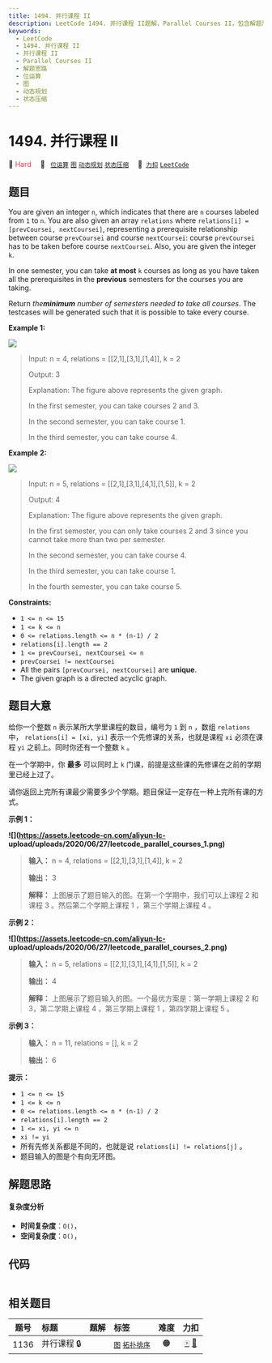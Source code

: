 ```yaml
---
title: 1494. 并行课程 II
description: LeetCode 1494. 并行课程 II题解，Parallel Courses II，包含解题思路、复杂度分析以及完整的 JavaScript 代码实现。
keywords:
  - LeetCode
  - 1494. 并行课程 II
  - 并行课程 II
  - Parallel Courses II
  - 解题思路
  - 位运算
  - 图
  - 动态规划
  - 状态压缩
---
```


# 1494. 并行课程 II

🔴 <font color=#ff334b>Hard</font>&emsp; 🔖&ensp; [`位运算`](/tag/bit-manipulation.md) [`图`](/tag/graph.md) [`动态规划`](/tag/dynamic-programming.md) [`状态压缩`](/tag/bitmask.md)&emsp; 🔗&ensp;[`力扣`](https://leetcode.cn/problems/parallel-courses-ii) [`LeetCode`](https://leetcode.com/problems/parallel-courses-ii)

## 题目

You are given an integer `n`, which indicates that there are `n` courses
labeled from `1` to `n`. You are also given an array `relations` where
`relations[i] = [prevCoursei, nextCoursei]`, representing a prerequisite
relationship between course `prevCoursei` and course `nextCoursei`: course
`prevCoursei` has to be taken before course `nextCoursei`. Also, you are given
the integer `k`.

In one semester, you can take **at most** `k` courses as long as you have
taken all the prerequisites in the **previous** semesters for the courses you
are taking.

Return _the**minimum** number of semesters needed to take all courses_. The
testcases will be generated such that it is possible to take every course.

**Example 1:**

![](https://assets.leetcode.com/uploads/2020/05/22/leetcode_parallel_courses_1.png)

> Input: n = 4, relations = [[2,1],[3,1],[1,4]], k = 2
>
> Output: 3
>
> Explanation: The figure above represents the given graph.
>
> In the first semester, you can take courses 2 and 3.
>
> In the second semester, you can take course 1.
>
> In the third semester, you can take course 4.

**Example 2:**

![](https://assets.leetcode.com/uploads/2020/05/22/leetcode_parallel_courses_2.png)

> Input: n = 5, relations = [[2,1],[3,1],[4,1],[1,5]], k = 2
>
> Output: 4
>
> Explanation: The figure above represents the given graph.
>
> In the first semester, you can only take courses 2 and 3 since you cannot take more than two per semester.
>
> In the second semester, you can take course 4.
>
> In the third semester, you can take course 1.
>
> In the fourth semester, you can take course 5.

**Constraints:**

- `1 <= n <= 15`
- `1 <= k <= n`
- `0 <= relations.length <= n * (n-1) / 2`
- `relations[i].length == 2`
- `1 <= prevCoursei, nextCoursei <= n`
- `prevCoursei != nextCoursei`
- All the pairs `[prevCoursei, nextCoursei]` are **unique**.
- The given graph is a directed acyclic graph.

## 题目大意

给你一个整数 `n` 表示某所大学里课程的数目，编号为 `1` 到 `n` ，数组 `relations` 中， `relations[i] = [xi,
yi]` 表示一个先修课的关系，也就是课程 `xi` 必须在课程 `yi` 之前上。同时你还有一个整数 `k` 。

在一个学期中，你 **最多** 可以同时上 `k` 门课，前提是这些课的先修课在之前的学期里已经上过了。

请你返回上完所有课最少需要多少个学期。题目保证一定存在一种上完所有课的方式。

**示例 1：**

**![](https://assets.leetcode-cn.com/aliyun-lc-
upload/uploads/2020/06/27/leetcode_parallel_courses_1.png)**

> **输入：** n = 4, relations = [[2,1],[3,1],[1,4]], k = 2
>
> **输出：** 3
>
> **解释：** 上图展示了题目输入的图。在第一个学期中，我们可以上课程 2 和课程 3 。然后第二个学期上课程 1 ，第三个学期上课程 4 。

**示例 2：**

**![](https://assets.leetcode-cn.com/aliyun-lc-
upload/uploads/2020/06/27/leetcode_parallel_courses_2.png)**

> **输入：** n = 5, relations = [[2,1],[3,1],[4,1],[1,5]], k = 2
>
> **输出：** 4
>
> **解释：** 上图展示了题目输入的图。一个最优方案是：第一学期上课程 2 和 3，第二学期上课程 4 ，第三学期上课程 1 ，第四学期上课程 5 。

**示例 3：**

> **输入：** n = 11, relations = [], k = 2
>
> **输出：** 6

**提示：**

- `1 <= n <= 15`
- `1 <= k <= n`
- `0 <= relations.length <= n * (n-1) / 2`
- `relations[i].length == 2`
- `1 <= xi, yi <= n`
- `xi != yi`
- 所有先修关系都是不同的，也就是说 `relations[i] != relations[j]` 。
- 题目输入的图是个有向无环图。

## 解题思路

#### 复杂度分析

- **时间复杂度**：`O()`，
- **空间复杂度**：`O()`，

## 代码

```javascript

```

## 相关题目

<!-- prettier-ignore -->
| 题号 | 标题 | 题解 | 标签 | 难度 | 力扣 |
| :------: | :------ | :------: | :------ | :------: | :------: |
| 1136 | 并行课程 🔒 |  |  [`图`](/tag/graph.md) [`拓扑排序`](/tag/topological-sort.md) | 🟠 | [🀄️](https://leetcode.cn/problems/parallel-courses) [🔗](https://leetcode.com/problems/parallel-courses) |
